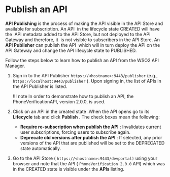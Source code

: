 # Publish an API

**API Publishing** is the process of making the API visible in the API Store and available for subscription. An API  in the lifecycle state CREATED will have the  API metadata added to the API Store, but not deployed to the API Gateway and therefore, it  is not visible to subscribers in the API Store. An **API Publisher** can publish the API  which will in turn deploy the API on the API Gateway and change the API lifecycle state to PUBLISHED.

Follow the steps below to learn how to publish an API from the WSO2 API Manager.

1.  Sign in to the API Publisher `https://<hostname>:9443/publisher` (e.g., `https://localhost:9443/publisher` ). Upon signing in, the list of APIs in the API Publisher is listed.

    !!! note
            In order to demonstrate how to publish an API, the PhoneVerificationAPI, version 2.0.0, is used.


2.  Click on an API in the created state .When the API opens go to its **Lifecycle** tab and click **Publish** .
    The check boxes mean the following:
    -   **Require re-subscription when publish the API** : Invalidates current user subscriptions, forcing users to subscribe again. 
    -   **Deprecate old versions after publish the API** : If selected, any prior versions of the API that are published will be set to the DEPRECATED state automatically.
3.  Go to the API Store ( `https://<hostname>:9443/devportal)` using your browser and note that the API ( `PhoneVerification 2.0.0` API) which was in the CREATED state is visible under the **APIs** listing.


